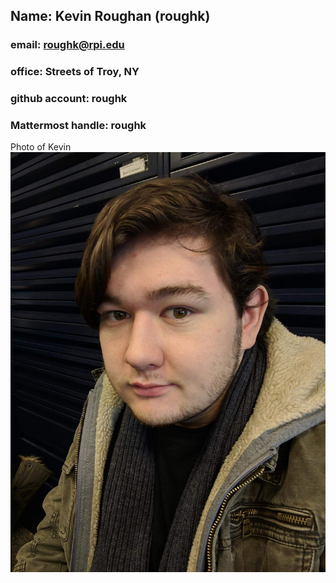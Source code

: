 ## Name: Kevin Roughan (roughk)
### email: roughk@rpi.edu 
### office: Streets of Troy, NY
### github account: roughk
### Mattermost handle: roughk
Photo of Kevin![roughk](images/roughk.jpg)
